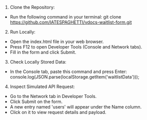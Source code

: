 1. Clone the Repository:
- Run the following command in your terminal:
  git clone https://github.com/IATESPAGHETTI/vdocs-waitlist-form.git

2. Run Locally:
- Open the index.html file in your web browser.
- Press F12 to open Developer Tools (Console and Network tabs).
- Fill in the form and click Submit.

3. Check Locally Stored Data:
- In the Console tab, paste this command and press Enter:
  console.log(JSON.parse(localStorage.getItem('waitlistData')));

4. Inspect Simulated API Request:
- Go to the Network tab in Developer Tools.
- Click Submit on the form.
- A new entry named 'users' will appear under the Name column.
- Click on it to view request details and payload.
